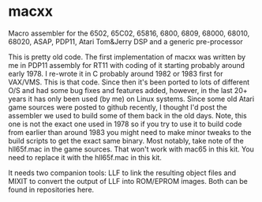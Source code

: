 # macxx
Macro assembler for the 6502, 65C02, 65816, 6800, 6809, 68000, 68010, 68020, ASAP, PDP11, Atari Tom&Jerry DSP and a generic pre-processor

This is pretty old code. The first implementation of macxx was written by me in PDP11 assembly for RT11 with coding of it starting probably around early 1978. I re-wrote it in C probably around 1982 or 1983 first for VAX/VMS. This is that code. Since then it's been ported to lots of different O/S and had some bug fixes and features added, however, in the last 20+ years it has only been used (by me) on Linux systems. Since some old Atari game sources were posted to github recently, I thought I'd post the assembler we used to build some of them back in the old days. Note, this one is not the exact one used in 1978 so if you try to use it to build code from earlier than around 1983 you might need to make minor tweaks to the build scripts to get the exact same binary. Most notably, take note of the hll65f.mac in the game sources. That won't work with mac65 in this kit. You need to replace it with the hll65f.mac in this kit.

It needs two companion tools: LLF to link the resulting object files and MIXIT to convert the output of LLF into ROM/EPROM images. Both can be found in repositories here.

